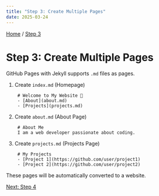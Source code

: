 ```yaml
---
title: "Step 3: Create Multiple Pages"
date: 2025-03-24
---
```


[Home](https://vatsalsaxena22.github.io/GitHub-Pages-with-Jekyll/) / [Step 3](https://vatsalsaxena22.github.io/GitHub-Pages-with-Jekyll/2025/03/24/step-3.html)

# Step 3:  Create Multiple Pages

GitHub Pages with Jekyll supports `.md` files as pages.

1. Create `index.md` (Homepage)
  
        # Welcome to My Website 🚀  
        - [About](about.md)  
        - [Projects](projects.md)
   
2. Create `about.md` (About Page)

        # About Me  
        I am a web developer passionate about coding.

3. Create `projects.md` (Projects Page)

        # My Projects
        - [Project 1](https://github.com/user/project1)
        - [Project 2](https://github.com/user/project2)

These pages will be automatically converted to a website.

[Next: Step 4](https://vatsalsaxena22.github.io/GitHub-Pages-with-Jekyll/2025/03/24/step-4.html)
